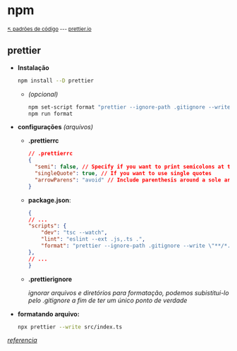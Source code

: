 # npm

<sub>[:arrow_upper_left: padrões de código](../eslintprettier.md) --- [prettier.io](https://prettier.io/)<sub>

## prettier 

- **Instalação**
    ```bash
    npm install --D prettier
    ```
    - *(opcional)*
        ```bash
        npm set-script format "prettier --ignore-path .gitignore --write \""**/*.+(js|ts|json)\"""
        npm run format
        ```

- **configurações** *(arquivos)*
    - **.prettierrc**
        ```json
        // .prettierrc
        {
          "semi": false, // Specify if you want to print semicolons at the end of statements
          "singleQuote": true, // If you want to use single quotes
          "arrowParens": "avoid" // Include parenthesis around a sole arrow function parameter
        }
        ```

    - **package.json**:
        ```json
        {
        // ...
        "scripts": {
            "dev": "tsc --watch",
            "lint": "eslint --ext .js,.ts .",
            "format": "prettier --ignore-path .gitignore --write \"**/*.+(js|ts|json)\""
        },
        // ...
        }
        ```

    - **.prettierignore**

        *ignorar arquivos e diretórios para formatação, podemos subistitui-lo pelo .gitignore a fim de ter um único ponto de verdade*

- **formatando arquivo:**
    ```bash
    npx prettier --write src/index.ts
    ```

[*referencia*](https://prettier.io/docs/en/install.html)